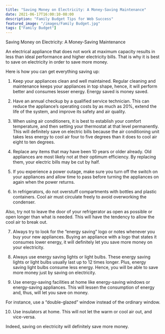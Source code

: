 ```yaml
---
title: "Saving Money on Electricity: A Money-Saving Maintenance"
date: 2021-06-17T16:00:10-08:00
description: "Family Budget Tips for Web Success"
featured_image: "/images/Family Budget.jpg"
tags: ["Family Budget"]
---
```


Saving Money on Electricity: A Money-Saving Maintenance

An electrical appliance that does not work at maximum capacity results in less than ideal performance and higher electricity bills. That is why it is best to save on electricity in order to save more money.

Here is how you can get everything saving up:

1. Keep your appliances clean and well maintained. Regular cleaning and maintenance keeps your appliances in top shape, hence, it will perform better and consumes lesser energy. Energy saved is money saved.

2. Have an annual checkup by a qualified service technician. This can reduce the appliance’s operating costs by as much as 20%, extend the life of the system, and improve its safety and air quality.

3. When using air conditioners, it is best to establish your comfort temperature, and then setting your thermostat at that level permanently. This will definitely save on electric bills because the air conditioning unit takes less energy to cool air four to five degrees than it does to cool air eight to ten degrees.

4. Replace any items that may have been 10 years or older already. Old appliances are most likely not at their optimum efficiency. By replacing them, your electric bills may be cut by half.

5. If you experience a power outage, make sure you turn off the switch on your appliances and allow time to pass before turning the appliances on again when the power returns.

6. In refrigerators, do not overstuff compartments with bottles and plastic containers. Cool air must circulate freely to avoid overworking the condenser.

Also, try not to leave the door of your refrigerator as open as possible or open longer than what is needed. This will have the tendency to allow the cool air to break out.

7. Always try to look for the “energy saving” logo or notes whenever you buy your new appliances. Buying an appliance with a logo that states it consumes lower energy, it will definitely let you save more money on your electricity.

8. Always use energy saving lights or light bulbs. These energy saving lights or light bulbs usually last up to 12 times longer. Plus, energy saving light bulbs consume less energy. Hence, you will be able to save more money just by saving on electricity.

9. Use energy-saving facilities at home like energy-saving windows or energy-saving appliances. This will lessen the consumption of energy and, thus, will let you save on money.

For instance, use a “double-glazed” window instead of the ordinary window.

10. Use insulators at home. This will not let the warm or cool air out, and vice-versa.

Indeed, saving on electricity will definitely save more money.

